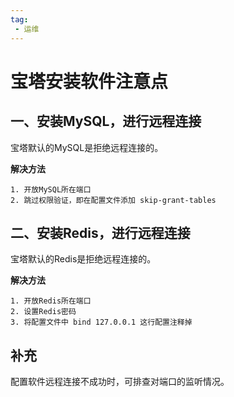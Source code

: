 ```yaml
---
tag:
 - 运维
---
```


# 宝塔安装软件注意点

## 一、安装MySQL，进行远程连接

宝塔默认的MySQL是拒绝远程连接的。

**解决方法**

```
1. 开放MySQL所在端口
2. 跳过权限验证，即在配置文件添加 skip-grant-tables
```

## 二、安装Redis，进行远程连接

宝塔默认的Redis是拒绝远程连接的。

**解决方法**

```
1. 开放Redis所在端口
2. 设置Redis密码
3. 将配置文件中 bind 127.0.0.1 这行配置注释掉
```

## 补充

配置软件远程连接不成功时，可排查对端口的监听情况。